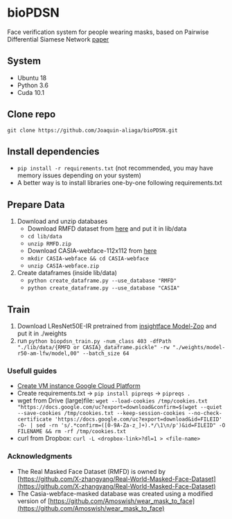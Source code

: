 # bioPDSN
Face verification system for people wearing masks, based on Pairwise Differential Siamese Network [paper](https://arxiv.org/abs/1908.06290)

## System
* Ubuntu 18
* Python 3.6
* Cuda 10.1

## Clone repo
`git clone https://github.com/Joaquin-aliaga/bioPDSN.git`

## Install dependencies
* `pip install -r requirements.txt` (not recommended, you may have memory issues depending on your system)
* A better way is to install libraries one-by-one following requirements.txt

## Prepare Data
1. Download and unzip databases
    * Download RMFD dataset from [here](https://drive.google.com/file/d/1UlOk6EtiaXTHylRUx2mySgvJX9ycoeBp/view?usp=sharing) and put it in lib/data
    * `cd lib/data`
    * `unzip RMFD.zip`
    * Download CASIA-webface-112x112 from [here](https://drive.google.com/file/d/1Pfn90QHx51gNlK1a6zzXCmfmNOetlVYy/view?usp=sharing)
    * `mkdir CASIA-webface && cd CASIA-webface`
    * `unzip CASIA-webface.zip`
2. Create dataframes (inside lib/data)
    * `python create_dataframe.py --use_database "RMFD"`
    * `python create_dataframe.py --use_database "CASIA"`

## Train
1. Download LResNet50E-IR pretrained from [insightface Model-Zoo](https://github.com/deepinsight/insightface/wiki/Model-Zoo) and put it in ./weights
2. run `python biopdsn_train.py -num_class 403 -dfPath "./lib/data/{RMFD or CASIA}_dataframe.pickle" -rw "./weights/model-r50-am-lfw/model,00" --batch_size 64`

### Usefull guides
* [Create VM instance Google Cloud Platform](https://cloud.google.com/ai-platform/deep-learning-vm/docs/pytorch_start_instance)
* Create requirements.txt -> `pip install pipreqs` -> `pipreqs .`
* wget from Drive (large)file: `wget --load-cookies /tmp/cookies.txt "https://docs.google.com/uc?export=download&confirm=$(wget --quiet --save-cookies /tmp/cookies.txt --keep-session-cookies --no-check-certificate 'https://docs.google.com/uc?export=download&id=FILEID' -O- | sed -rn 's/.*confirm=([0-9A-Za-z_]+).*/\1\n/p')&id=FILEID" -O FILENAME && rm -rf /tmp/cookies.txt`
* curl from Dropbox: `curl -L <dropbox-link>?dl=1 > <file-name>`

### Acknowledgments
* The Real Masked Face Dataset (RMFD) is owned by [https://github.com/X-zhangyang/Real-World-Masked-Face-Dataset](https://github.com/X-zhangyang/Real-World-Masked-Face-Dataset)
* The Casia-webface-masked database was created using a modified version of [https://github.com/Amoswish/wear_mask_to_face](https://github.com/Amoswish/wear_mask_to_face) 